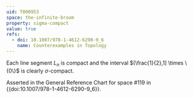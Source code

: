 ```yaml
---
uid: T000953
space: the-infinite-broom
property: sigma-compact
value: true
refs:
  - doi: 10.1007/978-1-4612-6290-9_6
    name: Counterexamples in Topology
---
```

Each line segment $L_n$ is compact and the interval $(\frac{1}{2},1] \times \{0\}$ is clearly $\sigma$-compact.

  Asserted in the General Reference Chart for space #119 in
  {{doi:10.1007/978-1-4612-6290-9_6}}.
